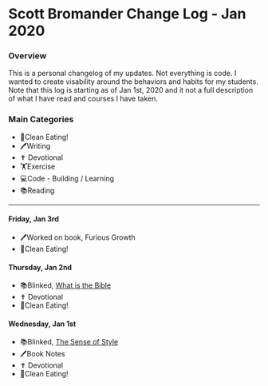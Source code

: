 # Scott Bromander Change Log - Jan 2020

### Overview
This is a personal changelog of my updates. Not everything is code. I wanted to create visability around the behaviors and habits for my students. Note that this log is starting as of Jan 1st, 2020 and it not a full description of what I have read and courses I have taken. 

### Main Categories
- 🍎Clean Eating!
- 🖊Writing
- ✝️ Devotional
- 🏋️‍Exercise
- 💻Code - Building / Learning
- 📚Reading

---
#### Friday, Jan 3rd
- 🖊Worked on book, Furious Growth
- 🍎Clean Eating!

#### Thursday, Jan 2nd
- 📚Blinked, [What is the Bible](https://www.blinkist.com/books/what-is-the-bible-en)
- ✝️ Devotional
- 🍎Clean Eating!

#### Wednesday, Jan 1st
- 📚Blinked, [The Sense of Style](https://www.blinkist.com/books/the-sense-of-style-en)
- 🖊Book Notes
- ✝️ Devotional
- 🍎Clean Eating!

